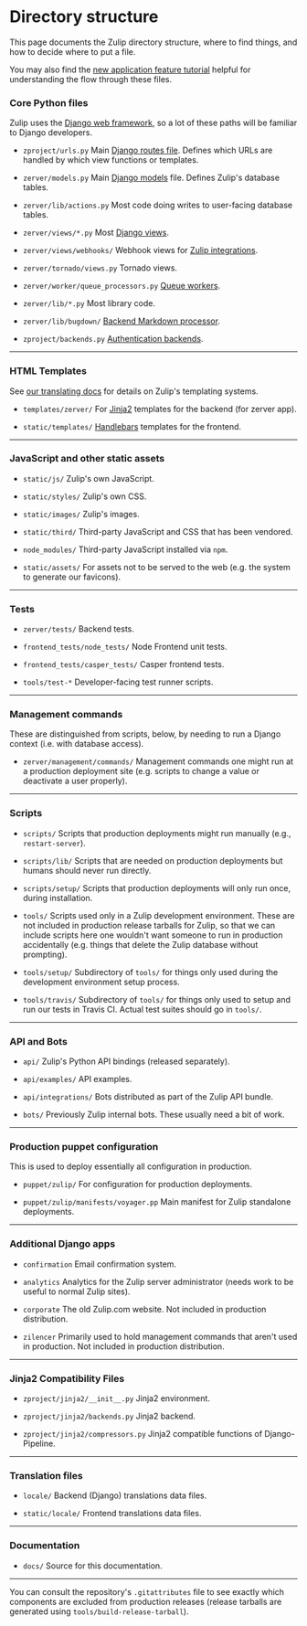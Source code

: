 # Directory structure

This page documents the Zulip directory structure, where to find
things, and how to decide where to put a file.

You may also find the [new application feature
tutorial](new-feature-tutorial.html) helpful for understanding the
flow through these files.

### Core Python files

Zulip uses the [Django web
framework](https://docs.djangoproject.com/en/1.8/), so a lot of these
paths will be familiar to Django developers.

* `zproject/urls.py` Main
  [Django routes file](https://docs.djangoproject.com/en/1.8/topics/http/urls/).
  Defines which URLs are handled by which view functions or templates.

* `zerver/models.py` Main
  [Django models](https://docs.djangoproject.com/en/1.8/topics/db/models/)
  file.  Defines Zulip's database tables.

* `zerver/lib/actions.py` Most code doing writes to user-facing database tables.

* `zerver/views/*.py` Most [Django views](https://docs.djangoproject.com/en/1.8/topics/http/views/).

* `zerver/views/webhooks/` Webhook views for [Zulip integrations](integration-guide.html).

* `zerver/tornado/views.py` Tornado views.

* `zerver/worker/queue_processors.py` [Queue workers](queuing.html).

* `zerver/lib/*.py` Most library code.

* `zerver/lib/bugdown/` [Backend Markdown processor](markdown.html).

* `zproject/backends.py` [Authentication backends](https://docs.djangoproject.com/en/1.8/topics/auth/customizing/).

-------------------------------------------------------------------

### HTML Templates

See [our translating docs](translating.html) for details on Zulip's
templating systems.

* `templates/zerver/` For [Jinja2](http://jinja.pocoo.org/) templates
  for the backend (for zerver app).

* `static/templates/` [Handlebars](http://handlebarsjs.com/) templates for the frontend.

----------------------------------------

### JavaScript and other static assets

* `static/js/` Zulip's own JavaScript.

* `static/styles/` Zulip's own CSS.

* `static/images/` Zulip's images.

* `static/third/` Third-party JavaScript and CSS that has been vendored.

* `node_modules/` Third-party JavaScript installed via `npm`.

* `static/assets/` For assets not to be served to the web (e.g. the system to
                   generate our favicons).

-----------------------------------------------------------------------

### Tests

* `zerver/tests/` Backend tests.

* `frontend_tests/node_tests/` Node Frontend unit tests.

* `frontend_tests/casper_tests/` Casper frontend tests.

* `tools/test-*` Developer-facing test runner scripts.

-----------------------------------------------------

### Management commands

These are distinguished from scripts, below, by needing to run a
Django context (i.e. with database access).

* `zerver/management/commands/` Management commands one might run at a
  production deployment site (e.g. scripts to change a value or
  deactivate a user properly).

---------------------------------------------------------------

### Scripts

* `scripts/` Scripts that production deployments might run manually
  (e.g., `restart-server`).

* `scripts/lib/` Scripts that are needed on production deployments but
  humans should never run directly.

* `scripts/setup/` Scripts that production deployments will only run
  once, during installation.

* `tools/` Scripts used only in a Zulip development environment.
  These are not included in production release tarballs for Zulip, so
  that we can include scripts here one wouldn't want someone to run in
  production accidentally (e.g. things that delete the Zulip database
  without prompting).

* `tools/setup/` Subdirectory of `tools/` for things only used during
  the development environment setup process.

* `tools/travis/` Subdirectory of `tools/` for things only used to
  setup and run our tests in Travis CI.  Actual test suites should
  go in `tools/`.

---------------------------------------------------------

### API and Bots

* `api/` Zulip's Python API bindings (released separately).

* `api/examples/` API examples.

* `api/integrations/` Bots distributed as part of the Zulip API bundle.

* `bots/` Previously Zulip internal bots. These usually need a bit of
   work.

-------------------------------------------------------------------------

### Production puppet configuration

This is used to deploy essentially all configuration in production.

* `puppet/zulip/` For configuration for production deployments.

* `puppet/zulip/manifests/voyager.pp` Main manifest for Zulip standalone deployments.

-----------------------------------------------------------------------

### Additional Django apps

* `confirmation` Email confirmation system.

* `analytics` Analytics for the Zulip server administrator (needs work to
  be useful to normal Zulip sites).

* `corporate` The old Zulip.com website.  Not included in production
  distribution.

* `zilencer` Primarily used to hold management commands that aren't
  used in production.  Not included in production distribution.

-----------------------------------------------------------------------

### Jinja2 Compatibility Files

* `zproject/jinja2/__init__.py` Jinja2 environment.

* `zproject/jinja2/backends.py` Jinja2 backend.

* `zproject/jinja2/compressors.py` Jinja2 compatible functions of
   Django-Pipeline.

-----------------------------------------------------------------------

### Translation files

* `locale/` Backend (Django) translations data files.

* `static/locale/` Frontend translations data files.

-----------------------------------------------------------------------

### Documentation

*  `docs/`        Source for this documentation.

--------------------------------------------------------------

You can consult the repository's `.gitattributes` file to see exactly
which components are excluded from production releases (release
tarballs are generated using `tools/build-release-tarball`).
